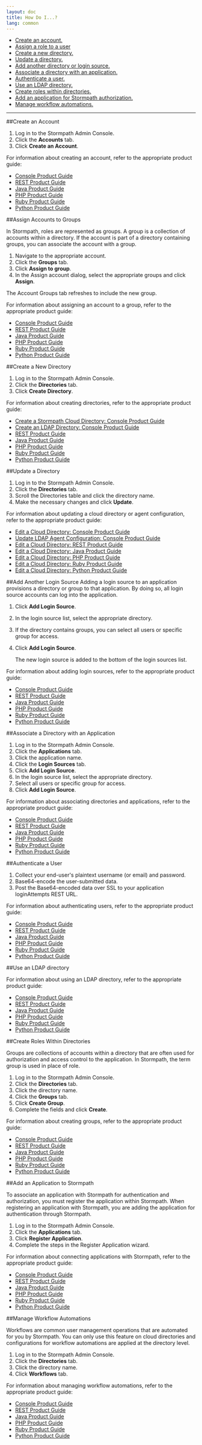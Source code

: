 ```yaml
---
layout: doc
title: How Do I...?
lang: common
---
```


* [Create an account.](#CreateAccount)
* [Assign a role to a user](#AssignAcGps)
* [Create a new directory.](#CreateDirectory)
* [Update a directory.](#UpdateDirectories)
* [Add another directory or login source.](#AddLS)
* [Associate a directory with an application.](#AssociateDir)
* [Authenticate a user.](#AuthenticateUser)
* [Use an LDAP directory.](#UseLDAP)
* [Create roles within directories.](#CreateDirGroups)
* [Add an application for Stormpath authorization.](#EstConnectionAppSP)
* [Manage workflow automations.](#ManageWA)


****


##<a id="CreateAccount"></a>Create an Account

1. Log in to the Stormpath Admin Console.
2. Click the **Accounts** tab.
3. Click **Create an Account**.

For information about creating an account, refer to the appropriate product guide:

* [Console Product Guide](/console/product-guide#CreateAccounts)
* [REST Product Guide](/rest/product-guide#CreateAccounts)
* [Java Product Guide](/java/product-guide#CreateAccounts)
* [PHP Product Guide](/php/product-guide#CreateAccounts)
* [Ruby Product Guide](/ruby/product-guide#CreateAccounts)
* [Python Product Guide](/python/product-guide#CreateAccounts)

##<a id="AssignAcGps"></a>Assign Accounts to Groups

In Stormpath, roles are represented as groups. A group is a collection of accounts within a directory. If the account is part of a directory containing groups, you can associate the account with a group.

1. Navigate to the appropriate account.
2. Click the **Groups** tab.
3. Click **Assign to group**.
4. In the Assign account dialog, select the appropriate groups and click **Assign**.

The Account Groups tab refreshes to include the new group.

For information about assigning an account to a group, refer to the appropriate product guide:

* [Console Product Guide](/console/product-guide#AssignAccountGroups)
* [REST Product Guide](/rest/product-guide#AssignAccountGroup)
* [Java Product Guide](/java/product-guide#AssignAccountGroup)
* [PHP Product Guide](/php/product-guide#AssignAccountGroup)
* [Ruby Product Guide](/ruby/product-guide#AssignAccountGroup)
* [Python Product Guide](/python/product-guide#AssignAccountGroup)

##<a id="CreateDirectory"></a>Create a New Directory

1. Log in to the Stormpath Admin Console.
2. Click the **Directories** tab.
3. Click **Create Directory**.

For information about creating directories, refer to the appropriate product guide:

* [Create a Stormpath Cloud Directory: Console Product Guide](/console/product-guide#CreateCloud)
* [Create an LDAP Directory: Console Product Guide](/console/product-guide#CreateDir)
* [REST Product Guide](/rest/product-guide#CreateDir)
* [Java Product Guide](/java/product-guide#CreateDir)
* [PHP Product Guide](/php/product-guide#CreateDir)
* [Ruby Product Guide](/ruby/product-guide#CreateDir)
* [Python Product Guide](/python/product-guide#CreateDir)



##<a id="UpdateDirectories"></a>Update a Directory

1. Log in to the Stormpath Admin Console.
2. Click the **Directories** tab.
3. Scroll the Directories table and click the directory name.
4. Make the necessary changes and click **Update**.

For information about updating a cloud directory or agent configuration, refer to the appropriate product guide:

* [Edit a Cloud Directory: Console Product Guide](/console/product-guide#EditDir)
* [Update LDAP Agent Configuration: Console Product Guide](/console/product-guide#UpdateAgent)
* [Edit a Cloud Directory: REST Product Guide](/rest/product-guide#EditDir)
* [Edit a Cloud Directory: Java Product Guide](/java/product-guide#EditDir)
* [Edit a Cloud Directory: PHP Product Guide](/php/product-guide#EditDir)
* [Edit a Cloud Directory: Ruby Product Guide](/ruby/product-guide#EditDir)
* [Edit a Cloud Directory: Python Product Guide](/python/product-guide#EditDir)


##<a id="AddLS"></a>Add Another Login Source
Adding a login source to an application provisions a directory or group to that application.  By doing so, all login source accounts can log into the application.

1. Click **Add Login Source**.
2. In the login source list, select the appropriate directory.
3. If the directory contains groups, you can select all users or specific group for access. 
4. Click **Add Login Source**.

	The new login source is added to the bottom of the login sources list.    
	
For information about adding login sources, refer to the appropriate product guide:

* [Console Product Guide](/console/product-guide#AddLoginSource)
* [REST Product Guide](/rest/product-guide#AddLoginSource)
* [Java Product Guide](/java/product-guide#AddLoginSource)
* [PHP Product Guide](/php/product-guide#AddLoginSource)
* [Ruby Product Guide](/ruby/product-guide#AddLoginSource)
* [Python Product Guide](/python/product-guide#AddLoginSource)


##<a id="AssociateDir"></a>Associate a Directory with an Application

1. Log in to the Stormpath Admin Console.
2. Click the **Applications** tab.
3. Click the application name.
4. Click the **Login Sources** tab.
5. Click **Add Login Source**.
6. In the login source list, select the appropriate directory.
7. Select all users or specific group for access. 
8. Click **Add Login Source**.

For information about associating directories and applications, refer to the appropriate product guide:

* [Console Product Guide](/console/product-guide#AssocApplications)
* [REST Product Guide](/rest/product-guide#AssocApplications)
* [Java Product Guide](/java/product-guide#AssocApplications)
* [PHP Product Guide](/php/product-guide#AssocApplications)
* [Ruby Product Guide](/ruby/product-guide#AssocApplications)
* [Python Product Guide](/python/product-guide#AssocApplications)



##<a id="AuthenticateUser"></a>Authenticate a User

1. Collect your end-user's plaintext username (or email) and password.
2. Base64-encode the user-submitted data.
3. Post the Base64-encoded data over SSL to your application loginAttempts REST URL.

For information about authenticating users, refer to the appropriate product guide:

* [Console Product Guide](/console/product-guide#AuthenticateAccounts)
* [REST Product Guide](/rest/product-guide#AuthenticateAccounts)
* [Java Product Guide](/java/product-guide#AuthenticateAccounts)
* [PHP Product Guide](/php/product-guide#AuthenticateAccounts)
* [Ruby Product Guide](/ruby/product-guide#AuthenticateAccounts)
* [Python Product Guide](/python/product-guide#AuthenticateAccounts)


##<a id="UseLDAP"></a>Use an LDAP directory

For information about using an LDAP directory, refer to the appropriate product guide:

* [Console Product Guide](/console/product-guide#CreateDir)
* [REST Product Guide](/rest/product-guide#CreateDir)
* [Java Product Guide](/java/product-guide#CreateDir)
* [PHP Product Guide](/php/product-guide#CreateDir)
* [Ruby Product Guide](/ruby/product-guide#CreateDir)
* [Python Product Guide](/python/product-guide#CreateDir)


##<a id="CreateDirGroups"></a>Create Roles Within Directories

Groups are collections of accounts within a directory that are often used for authorization and access control to the application. In Stormpath, the term group is used in place of role.

1. Log in to the Stormpath Admin Console.
2. Click the **Directories** tab.
3. Click the directory name.
4. Click the **Groups** tab.
5. Click **Create Group**.
6. Complete the fields and click **Create**.

For information about creating groups, refer to the appropriate product guide:

* [Console Product Guide](/console/product-guide#CreateGroups)
* [REST Product Guide](/rest/product-guide#CreateGroups)
* [Java Product Guide](/java/product-guide#CreateGroups)
* [PHP Product Guide](/php/product-guide#CreateGroups)
* [Ruby Product Guide](/ruby/product-guide#CreateGroups)
* [Python Product Guide](/python/product-guide#CreateGroups)

##<a id="EstConnectionAppSP"></a>Add an Application to Stormpath

To associate an application with Stormpath for authentication and authorization, you must register the application within Stormpath. When registering an application with Stormpath, you are adding the application for authentication through Stormpath.

1. Log in to the Stormpath Admin Console.
2. Click the **Applications** tab.
3. Click **Register Application**.
4. Complete the steps in the Register Application wizard.

For information about connecting applications with Stormpath, refer to the appropriate product guide:

* [Console Product Guide](/console/product-guide#RegisterApps)
* [REST Product Guide](/rest/product-guide#RegisterApps)
* [Java Product Guide](/java/product-guide#RegisterApps)
* [PHP Product Guide](/php/product-guide#RegisterApps)
* [Ruby Product Guide](/ruby/product-guide#RegisterApps)
* [Python Product Guide](/python/product-guide#RegisterApps)


##<a id="ManageWA"></a>Manage Workflow Automations

Workflows are common user management operations that are automated for you by Stormpath. You can only use this feature on cloud directories and configurations for workflow automations are applied at the directory level.

1. Log in to the Stormpath Admin Console.
2. Click the **Directories** tab.
3. Click the directory name.
4. Click **Workflows** tab.

For information about managing workflow automations, refer to the appropriate product guide:

* [Console Product Guide](/console/product-guide#ManageWorkflowAutomation)
* [REST Product Guide](/rest/product-guide#ManageWorkflowAutomation)
* [Java Product Guide](/java/product-guide#ManageWorkflowAutomation)
* [PHP Product Guide](/php/product-guide#ManageWorkflowAutomation)
* [Ruby Product Guide](/ruby/product-guide#ManageWorkflowAutomation)
* [Python Product Guide](/python/product-guide#ManageWorkflowAutomation)


<!--
//TODO: add REST API links to each item
//TODO: add "How do I" for Password reset AND include the details of creating the password reset page
//TODO: add "How do I" for Verification AND include the details of creating the verification page
-->

